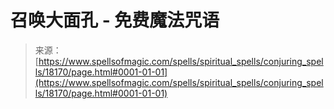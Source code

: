<!--yml

category: 未分类

date: 2024-06-12 18:59:40

-->

# 召唤大面孔 - 免费魔法咒语

> 来源：[https://www.spellsofmagic.com/spells/spiritual_spells/conjuring_spells/18170/page.html#0001-01-01](https://www.spellsofmagic.com/spells/spiritual_spells/conjuring_spells/18170/page.html#0001-01-01)
